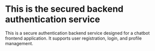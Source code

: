 
# This is the secured backend authentication service

This is a secure authentication backend service designed for a chatbot frontend application.
It supports user registration, login, and profile management.

